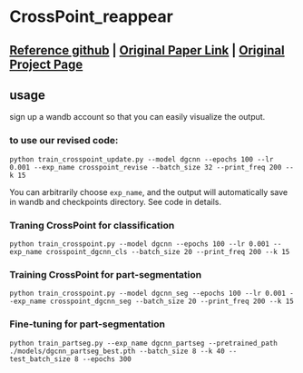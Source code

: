 # CrossPoint_reappear
## [Reference github](https://github.com/MohamedAfham/CrossPoint) | [Original Paper Link](https://arxiv.org/abs/2203.00680) | [Original Project Page](https://mohamedafham.github.io/CrossPoint/) 

## usage
sign up a wandb account so that you can easily visualize the output.
### to use our revised code: 
```
python train_crosspoint_update.py --model dgcnn --epochs 100 --lr 0.001 --exp_name crosspoint_revise --batch_size 32 --print_freq 200 --k 15
```
You can arbitrarily choose ```exp_name```, and the output will automatically save in wandb and checkpoints directory. See code in details.

### Traning CrossPoint for classification
```
python train_crosspoint.py --model dgcnn --epochs 100 --lr 0.001 --exp_name crosspoint_dgcnn_cls --batch_size 20 --print_freq 200 --k 15
```
### Training CrossPoint for part-segmentation
```
python train_crosspoint.py --model dgcnn_seg --epochs 100 --lr 0.001 --exp_name crosspoint_dgcnn_seg --batch_size 20 --print_freq 200 --k 15
```
### Fine-tuning for part-segmentation
```
python train_partseg.py --exp_name dgcnn_partseg --pretrained_path ./models/dgcnn_partseg_best.pth --batch_size 8 --k 40 --test_batch_size 8 --epochs 300
```
